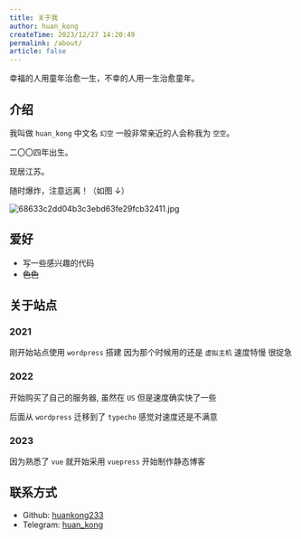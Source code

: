 ```yaml
---
title: 关于我
author: huan_kong
createTime: 2023/12/27 14:20:49
permalink: /about/
article: false
---
```


幸福的人用童年治愈一生，不幸的人用一生治愈童年。

## 介绍

我叫做 `huan_kong` 中文名 `幻空` 一般非常亲近的人会称我为 `空空`。

二〇〇四年出生。

现居江苏。

随时爆炸，注意远离！（如图 ↓）

![68633c2dd04b3c3ebd63fe29fcb32411.jpg](https://img.huankong.top/i/2024/04/16/661e2bed0ce30.jpg)

## 爱好

- 写一些感兴趣的代码
- ~~色色~~

## 关于站点

### 2021

刚开始站点使用 `wordpress` 搭建 因为那个时候用的还是 `虚拟主机` 速度特慢 很捉急

### 2022

开始购买了自己的服务器, 虽然在 `US` 但是速度确实快了一些

后面从 `wordpress` 迁移到了 `typecho` 感觉对速度还是不满意

### 2023

因为熟悉了 `vue` 就开始采用 `vuepress` 开始制作静态博客

## 联系方式

- Github: [huankong233](https://github.com/huankong233)
- Telegram: [huan_kong](https://t.me/huan_kong)
